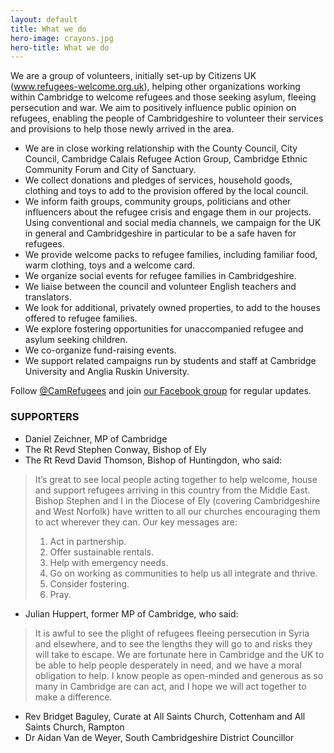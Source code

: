 ```yaml
---
layout: default
title: What we do
hero-image: crayons.jpg
hero-title: What we do
---
```


We are a group of volunteers, initially set-up by Citizens UK (www.refugees-welcome.org.uk), helping other organizations working within Cambridge to welcome refugees and those seeking asylum, fleeing persecution and war. We aim to positively influence public opinion on refugees, enabling the people of Cambridgeshire to volunteer their services and provisions to help those newly arrived in the area.

- We are in close working relationship with the County Council, City Council, Cambridge Calais Refugee Action Group, Cambridge Ethnic Community Forum and City of Sanctuary.
- We collect donations and pledges of services, household goods, clothing and toys to add to the provision offered by the local council.
- We inform faith groups, community groups, politicians and other influencers about the refugee crisis and engage them in our projects. Using conventional and social media channels, we campaign for the UK in general and Cambridgeshire in particular to be a safe haven for refugees.
- We provide welcome packs to refugee families, including familiar food, warm clothing, toys and a welcome card.
- We organize social events for refugee families in Cambridgeshire.
- We liaise between the council and volunteer English teachers and translators.
- We look for additional, privately owned properties, to add to the houses offered to refugee families.
- We explore fostering opportunities for unaccompanied refugee and asylum seeking children.
- We co-organize fund-raising events.
- We support related campaigns run by students and staff at Cambridge University and Anglia Ruskin University.

Follow [@CamRefugees](https://twitter.com/camrefugees) and join [our Facebook group](https://www.facebook.com/groups/cambridgerefugees/) for regular updates.

### SUPPORTERS

- Daniel Zeichner, MP of Cambridge
- The Rt Revd Stephen Conway, Bishop of Ely
- The Rt Revd David Thomson, Bishop of Huntingdon, who said:

> It’s great to see local people acting together to help welcome, house and support refugees arriving in this country from the Middle East. Bishop Stephen and I in the Diocese of Ely (covering Cambridgeshire and West Norfolk) have written to all our churches encouraging them to act wherever they can. Our key messages are:
> 1.  Act in partnership.
> 1. Offer sustainable rentals.
> 1. Help with emergency needs.
> 1. Go on working as communities to help us all integrate and thrive.
> 1. Consider fostering.
> 1. Pray.

- Julian Huppert, former MP of Cambridge, who said:

> It is awful to see the plight of refugees fleeing persecution in Syria and elsewhere, and to see the lengths they will go to and risks they will take to escape. We are fortunate here in Cambridge and the UK to be able to help people desperately in need, and we have a moral obligation to help. I know people as open-minded and generous as so many in Cambridge are can act, and I hope we will act together to make a difference.

- Rev Bridget Baguley, Curate at All Saints Church, Cottenham and All Saints Church, Rampton
- Dr Aidan Van de Weyer, South Cambridgeshire District Councillor
